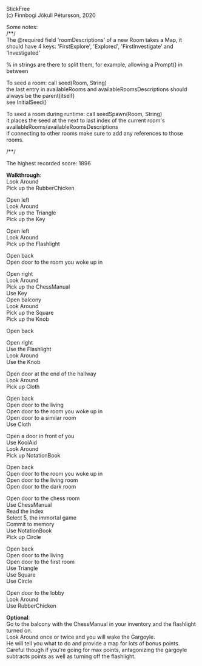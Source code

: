 StickFree<br>(c) Finnbogi Jökull Pétursson, 2020

Some notes:<br>
/**/<br>
The @required field 'roomDescriptions' of a new Room takes a Map, it should have 4 keys: 'FirstExplore', 'Explored', 'FirstInvestigate' and 'Investigated'

% in strings are there to split them, for example, allowing a Prompt() in between

To seed a room:
call seed(Room, String)<br>
the last entry in availableRooms and availableRoomsDescriptions
should always be the parent(itself)<br>
see InitialSeed()


To seed a room during runtime:
call seedSpawn(Room, String)<br>
it places the seed at the next to last index of the 
current room's availableRooms/availableRoomsDescriptions<br>
if connecting to other rooms make sure to add any references to those rooms.

/**/

The highest recorded score: 1896

**Walkthrough**:<br>
Look Around<br>
Pick up the RubberChicken<br>

Open left<br>
Look Around<br>
Pick up the Triangle<br>
Pick up the Key<br>

Open left<br>
Look Around<br>
Pick up the Flashlight<br>

Open back<br>
Open door to the room you woke up in<br>

Open right<br>
Look Around<br>
Pick up the ChessManual<br>
Use Key<br>
Open balcony<br>
Look Around<br>
Pick up the Square<br>
Pick up the Knob<br>

Open back

Open right<br>
Use the Flashlight<br>
Look Around<br>
Use the Knob<br>

Open door at the end of the hallway<br>
Look Around<br>
Pick up Cloth<br>

Open back<br>
Open door to the living<br>
Open door to the room you woke up in<br>
Open door to a similar room<br>
Use Cloth<br>

Open a door in front of you<br>
Use KoolAid<br>
Look Around<br>
Pick up NotationBook<br>

Open back<br>
Open door to the room you woke up in<br>
Open door to the living room<br>
Open door to the dark room<br>

Open door to the chess room<br>
Use ChessManual<br>
Read the index<br>
Select 5, the immortal game<br>
Commit to memory<br>
Use NotationBook<br>
Pick up Circle<br>

Open back<br>
Open door to the living<br>
Open door to the first room<br>
Use Triangle<br>
Use Square<br>
Use Circle<br>

Open door to the lobby<br>
Look Around<br>
Use RubberChicken<br>

**Optional**:<br>
Go to the balcony with the ChessManual in your inventory and the flashlight turned on.<br>
Look Around once or twice and you will wake the Gargoyle.<br>
He will tell you what to do and provide a map for lots of bonus points.<br>
Careful though if you're going for max points, antagonizing the gargoyle subtracts points as well as turning off the flashlight.

